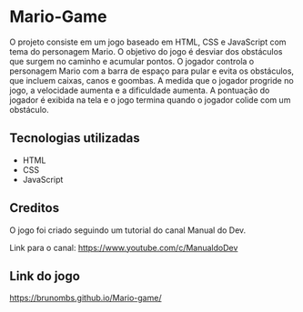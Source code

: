 # Mario-Game

O projeto consiste em um jogo baseado em HTML, CSS e JavaScript com tema do personagem Mario. O objetivo do jogo é desviar dos obstáculos que surgem no caminho e acumular pontos. O jogador controla o personagem Mario com a barra de espaço para pular e evita os obstáculos, que incluem caixas, canos e goombas. A medida que o jogador progride no jogo, a velocidade aumenta e a dificuldade aumenta. A pontuação do jogador é exibida na tela e o jogo termina quando o jogador colide com um obstáculo.

## Tecnologias utilizadas

- HTML
- CSS
- JavaScript

## Creditos

O jogo foi criado seguindo um tutorial do canal Manual do Dev. 

Link para o canal: https://www.youtube.com/c/ManualdoDev

## Link do jogo

https://brunombs.github.io/Mario-game/
